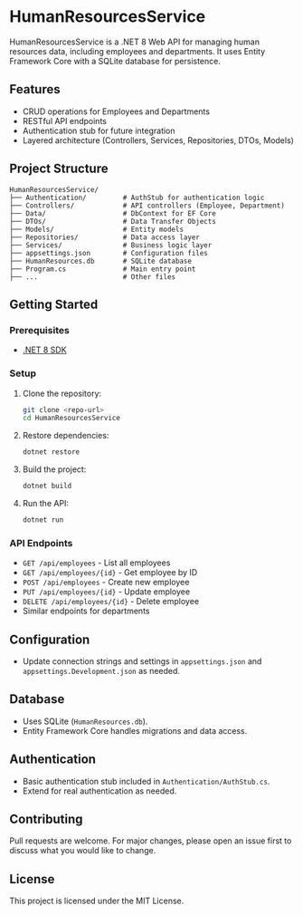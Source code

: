 
# HumanResourcesService

HumanResourcesService is a .NET 8 Web API for managing human resources data, including employees and departments. It uses Entity Framework Core with a SQLite database for persistence.

## Features
- CRUD operations for Employees and Departments
- RESTful API endpoints
- Authentication stub for future integration
- Layered architecture (Controllers, Services, Repositories, DTOs, Models)

## Project Structure
```
HumanResourcesService/
├── Authentication/         # AuthStub for authentication logic
├── Controllers/            # API controllers (Employee, Department)
├── Data/                   # DbContext for EF Core
├── DTOs/                   # Data Transfer Objects
├── Models/                 # Entity models
├── Repositories/           # Data access layer
├── Services/               # Business logic layer
├── appsettings.json        # Configuration files
├── HumanResources.db       # SQLite database
├── Program.cs              # Main entry point
├── ...                     # Other files
```

## Getting Started

### Prerequisites
- [.NET 8 SDK](https://dotnet.microsoft.com/download/dotnet/8.0)

### Setup
1. Clone the repository:
	```bash
	git clone <repo-url>
	cd HumanResourcesService
	```
2. Restore dependencies:
	```bash
	dotnet restore
	```
3. Build the project:
	```bash
	dotnet build
	```
4. Run the API:
	```bash
	dotnet run
	```

### API Endpoints
- `GET /api/employees` - List all employees
- `GET /api/employees/{id}` - Get employee by ID
- `POST /api/employees` - Create new employee
- `PUT /api/employees/{id}` - Update employee
- `DELETE /api/employees/{id}` - Delete employee
- Similar endpoints for departments

## Configuration
- Update connection strings and settings in `appsettings.json` and `appsettings.Development.json` as needed.

## Database
- Uses SQLite (`HumanResources.db`).
- Entity Framework Core handles migrations and data access.

## Authentication
- Basic authentication stub included in `Authentication/AuthStub.cs`.
- Extend for real authentication as needed.

## Contributing
Pull requests are welcome. For major changes, please open an issue first to discuss what you would like to change.

## License
This project is licensed under the MIT License.
